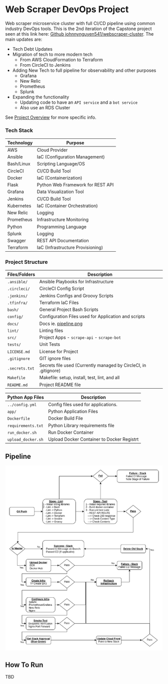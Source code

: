[![<CircleCI>](https://circleci.com/gh/johnnynguyen541/webscraper-devops.svg?style=svg)](https://circleci.com/gh/circleci/circleci-docs)

# Web Scraper DevOps Project

Web scraper microservice cluster with full CI/CD pipeline using common industry DevOps tools.  This is the 2nd iteration of the Capstone project seen at this link here: [Github johnnynguyen541/webscraper-cluster](https://github.com/johnnynguyen541/webscraper-cluster).  The main updates are:

- Tech Debt Updates
- Migration of tech to more modern tech
    - From AWS CloudFormation to Terraform
    - From CircleCI to Jenkins
- Adding New Tech to full pipeline for observability and other purposes
    - Grafana
    - New Relic
    - Prometheus
    - Splunk
- Expanding the functionality
    - Updating code to have an `API service` and a `bot service`
    - Also use an RDS Cluster

See [Project Overview](docs/project-overview.md) for more specific info.

### Tech Stack

Technology         | Purpose
------------------ | ------------------
AWS                | Cloud Provider
Ansible            | IaC (Configuration Management)
Bash/Linux         | Scripting Language/OS
CircleCI           | CI/CD Build Tool
Docker             | IaC (Containerization)
Flask              | Python Web Framework for REST API
Grafana            | Data Visualization Tool
Jenkins            | CI/CD Build Tool
Kubernetes         | IaC (Container Orchestration)
New Relic          | Logging
Prometheus         | Infrastructure Monitoring
Python             | Programming Language
Splunk             | Logging
Swagger            | REST API Documentation
Terraform          | IaC (Infrastructure Provisioning)

### Project Structure

Files/Folders      | Description
------------------ | ------------------
`.ansible/`        | Ansible Playbooks for Infrastructure
`.circleci/`       | CircleCI Config Script
`.jenkins/`        | Jenkins Configs and Groovy Scripts
`.tfinfra/`        | Terraform IaC Files
`bash/`            | General Project Bash Scripts
`config/`          | Configuration Files used for Application and scripts
`docs/`            | Docs ie. [pipeline.png](docs/pipeline.png)
`lint/`            | Linting files
`src/`             | Project Apps - `scrape-api` - `scrape-bot`
`tests/`           | Unit Tests
`LICENSE.md`       | License for Project
`.gitignore`       | GIT ignore files
`.secrets.txt`     | Secrets file used (Currently managed by CircleCI, in .gitignore)
`Makefile`         | Makefile: setup, install, test, lint, and all
`README.md`        | Project README file

Python App Files   | Description
------------------ | ------------------
`../config.yml`    | Config files used for applications.
`app/`             | Python Application Files
`Dockerfile`       | Docker Build File
`requirements.txt` | Python Library requirements file
`run_docker.sh`    | Run Docker Container
`upload_docker.sh` | Upload Docker Container to Docker Registrt

## Pipeline

![Blue/Green Deployment](docs/pipeline.png)

## How To Run

TBD